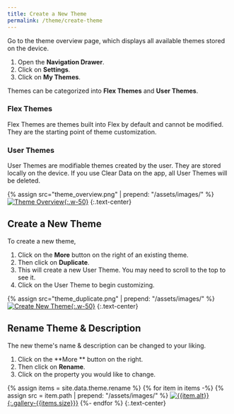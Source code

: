 ```yaml
---
title: Create a New Theme
permalink: /theme/create-theme
---
```


Go to the theme overview page, which displays all available themes stored on the device.

1. Open the **Navigation Drawer**.
2. Click on **Settings**.
3. Click on **My Themes**.

Themes can be categorized into **Flex Themes** and **User Themes**.

### Flex Themes

Flex Themes are themes built into Flex by default and cannot be modified. They are the starting point of theme customization.

### User Themes

User Themes are modifiable themes created by the user. They are stored locally on the device. If you use Clear Data on the app, all User Themes will be deleted.

{% assign src="theme_overview.png" | prepend: "/assets/images/" %}
[![Theme Overview]({{src}}){:.w-50}]({{src}})
{:.text-center}

## Create a New Theme

To create a new theme, 
1. Click on the **More** button on the right of an existing theme. 
2. Then click on **Duplicate**. 
3. This will create a new User Theme. You may need to scroll to the top to see it.
4. Click on the User Theme to begin customizing.

{% assign src="theme_duplicate.png" | prepend: "/assets/images/" %}
[![Create New Theme]({{src}}){:.w-50}]({{src}})
{:.text-center}

## Rename Theme & Description

The new theme's name & description can be changed to your liking.
1. Click on the **More ** button on the right.
2. Then click on **Rename**.
3. Click on the property you would like to change.

{% assign items = site.data.theme.rename %}
{% for item in items -%}
{% assign src = item.path | prepend: "/assets/images/" %}
[![{{item.alt}}]({{src}}){:.gallery-{{items.size}}}]({{src}})
{%- endfor %}
{:.text-center}

